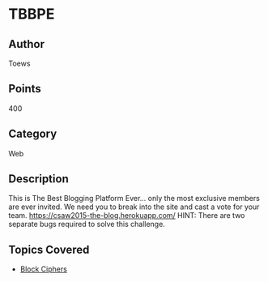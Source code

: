 # TBBPE

## Author
Toews
## Points
400
## Category
Web
## Description
This is The Best Blogging Platform Ever...
only the most exclusive members are ever invited. We need you to break into the site and cast a vote for your team.
<https://csaw2015-the-blog.herokuapp.com/>
HINT: There are two separate bugs required to solve this challenge.
## Topics Covered

- [Block Ciphers](/cryptography/what-are-block-ciphers/)
